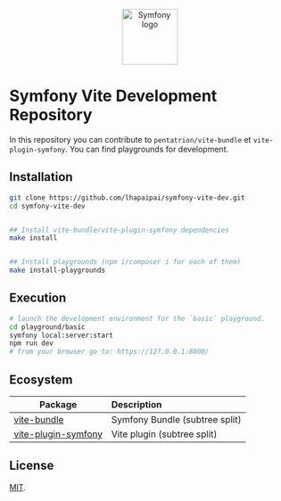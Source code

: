 <p align="center">
  <img width="100" src="https://raw.githubusercontent.com/lhapaipai/vite-bundle/main/docs/symfony-vite.svg" alt="Symfony logo">
</p>

# Symfony Vite Development Repository

In this repository you can contribute to `pentatrion/vite-bundle` et `vite-plugin-symfony`. You can find playgrounds for development.

## Installation


```bash
git clone https://github.com/lhapaipai/symfony-vite-dev.git
cd symfony-vite-dev


## Install vite-bundle/vite-plugin-symfony dependencies
make install


## Install playgrounds (npm i/composer i for each of them)
make install-playgrounds
```

## Execution

```bash
# launch the development environment for the `basic` playground.
cd playground/basic
symfony local:server:start
npm run dev
# from your browser go to: https://127.0.0.1:8000/
```


## Ecosystem

| Package                                                                 | Description                    |
| ----------------------------------------------------------------------- | :---------------------------   |
| [vite-bundle](https://github.com/lhapaipai/vite-bundle)                 | Symfony Bundle (subtree split) |
| [vite-plugin-symfony](https://github.com/lhapaipai/vite-plugin-symfony) | Vite plugin    (subtree split) |

## License

[MIT](LICENSE).